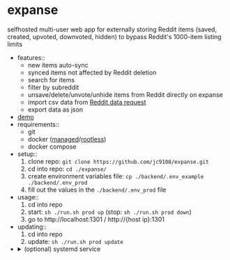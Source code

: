 # expanse

selfhosted multi-user web app for externally storing Reddit items (saved, created, upvoted, downvoted, hidden) to bypass Reddit's 1000-item listing limits

- features::
	- new items auto-sync
	- synced items not affected by Reddit deletion
	- search for items
	- filter by subreddit
	- unsave/delete/unvote/unhide items from Reddit directly on expanse
	- import csv data from [Reddit data request](https://www.reddit.com/settings/data-request)
	- export data as json
- [demo](https://www.youtube.com/watch?v=4pxXM98ewIc)
- requirements::
	- git
	- docker ([managed](https://docs.docker.com/engine/install/linux-postinstall/#manage-docker-as-a-non-root-user)/[rootless](https://docs.docker.com/engine/security/rootless))
	- docker compose
- setup::
	1. clone repo: `git clone https://github.com/jc9108/expanse.git`
	2. cd into repo: `cd ./expanse/`
	3. create environment variables file: `cp ./backend/.env_example ./backend/.env_prod`
	4. fill out the values in the `./backend/.env_prod` file
- usage::
	1. cd into repo
	2. start: `sh ./run.sh prod up` (stop: `sh ./run.sh prod down`)
	3. go to http://localhost:1301 / http://{host ip}:1301
- updating::
	1. cd into repo
	2. update: `sh ./run.sh prod update`
- <details><summary>(optional) systemd service</summary><ol><li>cd into repo</li><li>update repo path in service file: <code>sed -i "s./opt/expanse.$PWD.g" ./expanse.service</code></li><li>allow executing <code>./run.sh</code>: <code>chmod +x ./run.sh</code></li><li>enable and start service: <code>systemctl enable ./expanse.service --now</code></li></ol></details>
